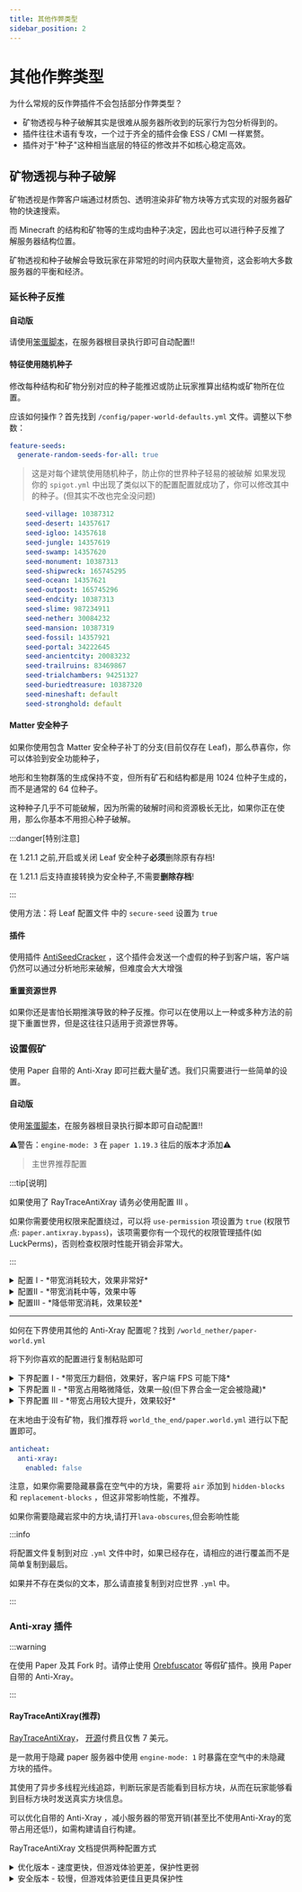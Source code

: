 ```yaml
---
title: 其他作弊类型
sidebar_position: 2
---
```


<!--markdownlint-disable no-duplicate-heading-->

# 其他作弊类型

为什么常规的反作弊插件不会包括部分作弊类型？

* 矿物透视与种子破解其实是很难从服务器所收到的玩家行为包分析得到的。
* 插件往往术语有专攻，一个过于齐全的插件会像 ESS / CMI 一样累赘。
* 插件对于"种子"这种相当底层的特征的修改并不如核心稳定高效。

## 矿物透视与种子破解

矿物透视是作弊客户端通过材质包、透明渲染非矿物方块等方式实现的对服务器矿物的快速搜索。

而 Minecraft 的结构和矿物等的生成均由种子决定，因此也可以进行种子反推了解服务器结构位置。

矿物透视和种子破解会导致玩家在非常短的时间内获取大量物资，这会影响大多数服务器的平衡和经济。

### 延长种子反推

#### 自动版

请使用[笨蛋脚本](https://script.yizhan.wiki/auto-antiseedcracker)，在服务器根目录执行即可自动配置!!

#### 特征使用随机种子

修改每种结构和矿物分别对应的种子能推迟或防止玩家推算出结构或矿物所在位置。

应该如何操作？首先找到 `/config/paper-world-defaults.yml` 文件。调整以下参数：

```yaml
feature-seeds:
  generate-random-seeds-for-all: true
```

> 这是对每个建筑使用随机种子，防止你的世界种子轻易的被破解
> 如果发现你的 `spigot.yml` 中出现了类似以下的配置配置就成功了，你可以修改其中的种子。(但其实不改也完全没问题)

```yaml
    seed-village: 10387312
    seed-desert: 14357617
    seed-igloo: 14357618
    seed-jungle: 14357619
    seed-swamp: 14357620
    seed-monument: 10387313
    seed-shipwreck: 165745295
    seed-ocean: 14357621
    seed-outpost: 165745296
    seed-endcity: 10387313
    seed-slime: 987234911
    seed-nether: 30084232
    seed-mansion: 10387319
    seed-fossil: 14357921
    seed-portal: 34222645
    seed-ancientcity: 20083232
    seed-trailruins: 83469867
    seed-trialchambers: 94251327
    seed-buriedtreasure: 10387320
    seed-mineshaft: default
    seed-stronghold: default

```

#### Matter 安全种子

如果你使用包含 Matter 安全种子补丁的分支(目前仅存在 Leaf)，那么恭喜你，你可以体验到安全功能种子，

地形和生物群落的生成保持不变，但所有矿石和结构都是用 1024 位种子生成的，而不是通常的 64 位种子。

这种种子几乎不可能破解，因为所需的破解时间和资源极长无比，如果你正在使用，那么你基本不用担心种子破解。

:::danger[特别注意]

在 1.21.1 之前,开启或关闭 Leaf 安全种子**必须**删除原有存档!

在 1.21.1 后支持直接转换为安全种子,不需要**删除存档**!

:::

使用方法：将 Leaf 配置文件 中的 `secure-seed` 设置为 `true`

#### 插件

使用插件 [AntiSeedCracker](https://www.spigotmc.org/resources/antiseedcracker-1-20-4.81495/) ，这个插件会发送一个虚假的种子到客户端，客户端仍然可以通过分析地形来破解，但难度会大大增强

#### 重置资源世界

如果你还是害怕长期推演导致的种子反推。你可以在使用以上一种或多种方法的前提下重置世界，但是这往往只适用于资源世界等。

### 设置假矿

使用 Paper 自带的 Anti-Xray 即可拦截大量矿透。我们只需要进行一些简单的设置。

#### 自动版

使用[笨蛋脚本](https://script.yizhan.wiki/auto_antixray)，在服务器根目录执行脚本即可自动配置!!

⚠警告：`engine-mode: 3` 在 `paper 1.19.3` 往后的版本才添加⚠

> 主世界推荐配置

:::tip[说明]

如果使用了 RayTraceAntiXray 请务必使用配置 Ⅲ 。

如果你需要使用权限来配置绕过，可以将 `use-permission` 项设置为 `true` (权限节点: `paper.antixray.bypass`)，该项需要你有一个现代的权限管理插件(如 LuckPerms)，否则检查权限时性能开销会非常大。

:::

<details>
  <summary>配置 Ⅰ - *带宽消耗较大，效果非常好*</summary>

```yaml
anticheat:
  anti-xray:
    enabled: true
    engine-mode: 2
    hidden-blocks:
    - copper_ore
    - deepslate_copper_ore
    - raw_copper_block
    - gold_ore
    - deepslate_gold_ore
    - iron_ore
    - deepslate_iron_ore
    - raw_iron_block
    - coal_ore
    - deepslate_coal_ore
    - lapis_ore
    - deepslate_lapis_ore
    - mossy_cobblestone
    - obsidian
    - chest
    - diamond_ore
    - deepslate_diamond_ore
    - redstone_ore
    - deepslate_redstone_ore
    - clay
    - emerald_ore
    - deepslate_emerald_ore
    - ender_chest
    lava-obscures: false
    max-block-height: 128
    replacement-blocks:
    - amethyst_block
    - andesite
    - budding_amethyst
    - calcite
    - coal_ore
    - deepslate_coal_ore
    - deepslate
    - diorite
    - dirt
    - emerald_ore
    - deepslate_emerald_ore
    - granite
    - gravel
    - oak_planks
    - smooth_basalt
    - stone
    - tuff
    update-radius: 2
    use-permission: false
```

![test](_images/anticheat/antixray-mode2-1.png)
</details>

<details>
  <summary>配置Ⅱ - *带宽消耗中等，效果中等</summary>

```yaml
anticheat:
  anti-xray:
    enabled: true
    engine-mode: 3
    hidden-blocks:
    - copper_ore
    - deepslate_copper_ore
    - raw_copper_block
    - gold_ore
    - deepslate_gold_ore
    - iron_ore
    - deepslate_iron_ore
    - raw_iron_block
    - coal_ore
    - deepslate_coal_ore
    - lapis_ore
    - deepslate_lapis_ore
    - mossy_cobblestone
    - obsidian
    - chest
    - diamond_ore
    - deepslate_diamond_ore
    - redstone_ore
    - deepslate_redstone_ore
    - clay
    - emerald_ore
    - deepslate_emerald_ore
    - ender_chest
    lava-obscures: false
    max-block-height: 128
    replacement-blocks:
    - amethyst_block
    - andesite
    - budding_amethyst
    - calcite
    - coal_ore
    - deepslate_coal_ore
    - deepslate
    - diorite
    - dirt
    - emerald_ore
    - deepslate_emerald_ore
    - granite
    - gravel
    - oak_planks
    - smooth_basalt
    - stone
    - tuff
    update-radius: 2
    use-permission: false
```

![test](_images/anticheat/antixray-mode3-1.png)
</details>

<details>
  <summary>配置Ⅲ - *降低带宽消耗，效果较差*</summary>

```yaml
anticheat:
  anti-xray:
    enabled: true
    engine-mode: 1
    hidden-blocks:
    - chest
    - coal_ore
    - deepslate_coal_ore
    - copper_ore
    - deepslate_copper_ore
    - raw_copper_block
    - diamond_ore
    - deepslate_diamond_ore
    - emerald_ore
    - deepslate_emerald_ore
    - gold_ore
    - deepslate_gold_ore
    - iron_ore
    - deepslate_iron_ore
    - raw_iron_block
    - lapis_ore
    - deepslate_lapis_ore
    - redstone_ore
    - deepslate_redstone_ore
    lava-obscures: false
    max-block-height: 64
    replacement-blocks: []
    update-radius: 2
    use-permission: false

```

![test](_images/anticheat/antixray-mode1-1.png)
</details>

---

如何在下界使用其他的 Anti-Xray 配置呢？找到 `/world_nether/paper-world.yml`

将下列你喜欢的配置进行复制粘贴即可

<details>
  <summary>下界配置 Ⅰ - *带宽压力翻倍，效果好，客户端 FPS 可能下降*</summary>

```yaml
anticheat:
  anti-xray:
    enabled: true
    engine-mode: 2
    hidden-blocks:
    # See note about air and possible client performance issues above.
    - ancient_debris
    - bone_block
    - glowstone
    - magma_block
    - nether_bricks
    - nether_gold_ore
    - nether_quartz_ore
    - polished_blackstone_bricks
    lava-obscures: false
    max-block-height: 128
    replacement-blocks:
    - basalt
    - blackstone
    - gravel
    - netherrack
    - soul_sand
    - soul_soil
    update-radius: 2
    use-permission: false
```

![test](_images/anticheat/antixray-nether-mode2.png)

</details>

<details>
  <summary>下界配置 Ⅱ - *带宽占用略微降低，效果一般(但下界合金一定会被隐藏)*</summary>

```yaml
anticheat:
  anti-xray:
    enabled: true
    engine-mode: 1
    hidden-blocks:
    - ancient_debris
    - nether_gold_ore
    - nether_quartz_ore
    lava-obscures: false
    max-block-height: 128
    # The replacement-blocks list is not used in engine-mode: 1. Changing this will have no effect.
    replacement-blocks: []
    update-radius: 2
    use-permission: false
```

![test](_images/anticheat/antixray-nerher-mode1.png)

</details>

<details>
  <summary>下界配置 Ⅲ - *带宽占用较大提升，效果较好*</summary>

```yaml
anticheat:
  anti-xray:
    enabled: true
    engine-mode: 3
    hidden-blocks:
    - ancient_debris
    - bone_block
    - glowstone
    - magma_block
    - nether_bricks
    - nether_gold_ore
    - nether_quartz_ore
    - polished_blackstone_bricks
    lava-obscures: false
    max-block-height: 128
    replacement-blocks:
    - basalt
    - blackstone
    - gravel
    - netherrack
    - soul_sand
    - soul_soil
    update-radius: 2
    use-permission: false
```

![test](_images/anticheat/antixray-nerher-mode3.png)

</details>

在末地由于没有矿物，我们推荐将 `world_the_end/paper.world.yml` 进行以下配置即可。

```yaml
anticheat:
  anti-xray:
    enabled: false
```

注意，如果你需要隐藏暴露在空气中的方块，需要将 `air` 添加到 `hidden-blocks` 和 `replacement-blocks` ，但这非常影响性能，不推荐。

如果你需要隐藏岩浆中的方块,请打开`lava-obscures`,但会影响性能

:::info

将配置文件复制到对应 `.yml` 文件中时，如果已经存在，请相应的进行覆盖而不是简单复制到最后。

如果并不存在类似的文本，那么请直接复制到对应世界 `.yml` 中。

:::

### Anti-xray 插件

:::warning

在使用 Paper 及其 Fork 时。请停止使用 [Orebfuscator](https://modrinth.com/plugin/orebfuscator) 等假矿插件。换用 Paper 自带的 Anti-Xray。

:::

#### RayTraceAntiXray(推荐)

[RayTraceAntiXray](https://builtbybit.com/resources/raytraceantixray.24914/)，
[开源](https://github.com/stonar96/RayTraceAntiXray)付费且仅售 7 美元。

是一款用于隐藏 paper 服务器中使用 `engine-mode: 1` 时暴露在空气中的未隐藏方块的插件。

其使用了异步多线程光线追踪，判断玩家是否能看到目标方块，从而在玩家能够看到目标方块时发送真实方块信息。

可以优化自带的 Anti-Xray ，减小服务器的带宽开销(甚至比不使用Anti-Xray的宽带占用还低!)，如需构建请自行构建。

RayTraceAntiXray 文档提供两种配置方式

<details>
  <summary>优化版本 - 速度更快，但游戏体验更差，保护性更弱</summary>

```yaml
settings:
  anti-xray:
    update-ticks: 1
    ms-per-ray-trace-tick: 50
    # 根据可用的（最好是未使用的）CPU线程进行调整。
    ray-trace-threads: 2
world-settings:
  default:
    anti-xray:
      ray-trace: true
      ray-trace-third-person: false
      ray-trace-distance: 64.0
      rehide-blocks: false
      rehide-distance: .inf
      max-ray-trace-block-count-per-chunk: 30
      ray-trace-blocks:
      # 你可以在这里添加更多的方块，
      # 但可能需要调整max-ray-trace-block-count-per-chunk设置。
      - chest
      - diamond_ore
      - deepslate_diamond_ore
      - emerald_ore
      - deepslate_emerald_ore
      - gold_ore
      - deepslate_gold_ore
      - lapis_ore
      - deepslate_lapis_ore
      - spawner
  world_nether:
    anti-xray:
      # 注意，ancient_debris(下界合金)永远不会自然生成在暴露于空气的地方。
      # 普通引擎模式：1已经足够，在下界禁用射线追踪。
      ray-trace: false
  # 调整世界名称。
  world_the_end:
    anti-xray:
      ray-trace: false
```

</details>

<details>
  <summary>安全版本 - 较慢，但游戏体验更佳且更具保护性</summary>

```yaml
settings:
  anti-xray:
    update-ticks: 1
    ms-per-ray-trace-tick: 50
    # 根据可用的（最好是未使用的）CPU线程进行调整。
    ray-trace-threads: 2
world-settings:
  default:
    anti-xray:
      ray-trace: true
      # 请注意，这大约需要三倍的资源。
      ray-trace-third-person: true
      ray-trace-distance: 80.0
      rehide-blocks: true
      rehide-distance: 76.0
      max-ray-trace-block-count-per-chunk: 60
      ray-trace-blocks:
      # 您可以在此处添加更多方块，
      # 但可能需要调整max-ray-trace-block-count-per-chunk设置。
      - chest
      - diamond_ore
      - deepslate_diamond_ore
      - emerald_ore
      - deepslate_emerald_ore
      - gold_ore
      - deepslate_gold_ore
      - lapis_ore
      - deepslate_lapis_ore
      - mossy_cobblestone
      - spawner
  # 调整世界名称。
  world_nether:
    anti-xray:
      # 注意，ancient_debris(下界合金)永远不会自然生成在暴露于空气的地方。
      # 普通引擎模式：1已经足够，在下界禁用射线追踪。
      ray-trace: false
  # 调整世界名称。
  world_the_end:
    anti-xray:
      ray-trace: false
```

</details>
